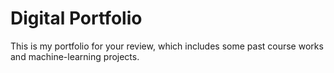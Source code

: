 # Digital Portfolio
This is my portfolio for your review, which includes some past course works and machine-learning projects.
